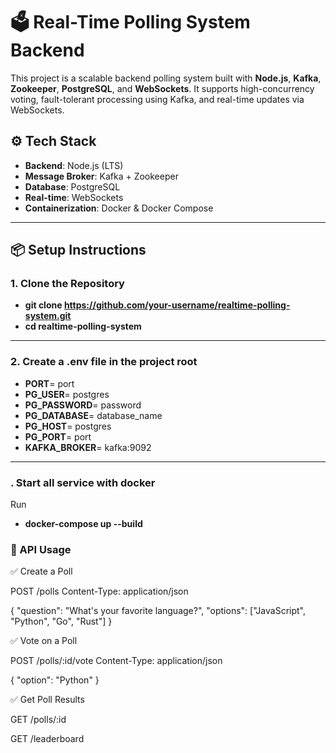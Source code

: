 # 🗳️ Real-Time Polling System Backend

This project is a scalable backend polling system built with **Node.js**, **Kafka**, **Zookeeper**, **PostgreSQL**, and **WebSockets**. It supports high-concurrency voting, fault-tolerant processing using Kafka, and real-time updates via WebSockets.

## ⚙️ Tech Stack

- **Backend**: Node.js (LTS)
- **Message Broker**: Kafka + Zookeeper
- **Database**: PostgreSQL
- **Real-time**: WebSockets
- **Containerization**: Docker & Docker Compose

---

## 📦 Setup Instructions

### 1. Clone the Repository

- **git clone https://github.com/your-username/realtime-polling-system.git**
- **cd realtime-polling-system**

---

### 2. Create a .env file in the project root

- **PORT**= port
- **PG_USER**= postgres
- **PG_PASSWORD**= password
- **PG_DATABASE**= database_name
- **PG_HOST**= postgres
- **PG_PORT**= port
- **KAFKA_BROKER**= kafka:9092

---

### . Start all service with docker

Run

- **docker-compose up --build**

### 🔧 API Usage

✅ Create a Poll

POST /polls
Content-Type: application/json

{
"question": "What's your favorite language?",
"options": ["JavaScript", "Python", "Go", "Rust"]
}

✅ Vote on a Poll

POST /polls/:id/vote
Content-Type: application/json

{
"option": "Python"
}

✅ Get Poll Results

GET /polls/:id

GET /leaderboard

